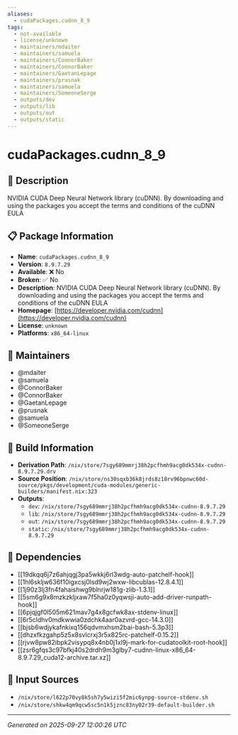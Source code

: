 ```yaml
---
aliases:
  - cudaPackages.cudnn_8_9
tags:
  - not-available
  - license/unknown
  - maintainers/mdaiter
  - maintainers/samuela
  - maintainers/ConnorBaker
  - maintainers/ConnorBaker
  - maintainers/GaetanLepage
  - maintainers/prusnak
  - maintainers/samuela
  - maintainers/SomeoneSerge
  - outputs/dev
  - outputs/lib
  - outputs/out
  - outputs/static
---
```


# cudaPackages.cudnn_8_9

## 📝 Description

NVIDIA CUDA Deep Neural Network library (cuDNN). By downloading and using the packages you accept the terms and conditions of the cuDNN EULA

## 📋 Package Information

- **Name**: `cudaPackages.cudnn_8_9`
- **Version**: `8.9.7.29`
- **Available**: ❌ No
- **Broken**: ✅ No
- **Description**: NVIDIA CUDA Deep Neural Network library (cuDNN). By downloading and using the packages you accept the terms and conditions of the cuDNN EULA
- **Homepage**: [https://developer.nvidia.com/cudnn](https://developer.nvidia.com/cudnn)
- **License**: `unknown`
- **Platforms**: `x86_64-linux`
## 👥 Maintainers

- @mdaiter
- @samuela
- @ConnorBaker
- @ConnorBaker
- @GaetanLepage
- @prusnak
- @samuela
- @SomeoneSerge


## 🔧 Build Information

- **Derivation Path**: `/nix/store/7sgy689mmrj38h2pcfhmh9acg0dk534x-cudnn-8.9.7.29.drv`
- **Source Position**: `/nix/store/ns30sqxb36k8jrds8z18rv96bpnwc60d-source/pkgs/development/cuda-modules/generic-builders/manifest.nix:323`
- **Outputs**:
  - `dev`:  `/nix/store/7sgy689mmrj38h2pcfhmh9acg0dk534x-cudnn-8.9.7.29`
  - `lib`:  `/nix/store/7sgy689mmrj38h2pcfhmh9acg0dk534x-cudnn-8.9.7.29`
  - `out`:  `/nix/store/7sgy689mmrj38h2pcfhmh9acg0dk534x-cudnn-8.9.7.29`
  - `static`:  `/nix/store/7sgy689mmrj38h2pcfhmh9acg0dk534x-cudnn-8.9.7.29`

## 🔗 Dependencies

- [[19dkqq6j7z6ahjqgj3pa5wkkj6rl3wdg-auto-patchelf-hook]]
- [[1hl6skljw636f10igxcsj0lsd9wj2wxw-libcublas-12.8.4.1]]
- [[1j90z3lj3fn4fahaishwg9blnrjw181g-zlib-1.3.1]]
- [[5sm6g9x8mzkzkljxaw7f5ha0z0yqwsji-auto-add-driver-runpath-hook]]
- [[6pjqjgf0l505m621mav7g4x8gcfwk8ax-stdenv-linux]]
- [[6r5cldhv0mdkwwia0zdchk4aar0azvrd-gcc-14.3.0]]
- [[bjsb6wdjykafnkixq156qdvmxhsm2bai-bash-5.3p3]]
- [[dhzxfkzgahp5z5x8svlcrxj3r5x825rc-patchelf-0.15.2]]
- [[rjvw8pw82ibpk2visypq8x4nb0j1xl9j-mark-for-cudatoolkit-root-hook]]
- [[zsr6gfqs3c97bfkj40s2drdh9m3glby7-cudnn-linux-x86_64-8.9.7.29_cuda12-archive.tar.xz]]

## 📁 Input Sources

- `/nix/store/l622p70vy8k5sh7y5wizi5f2mic6ynpg-source-stdenv.sh`
- `/nix/store/shkw4qm9qcw5sc5n1k5jznc83ny02r39-default-builder.sh`

---
*Generated on 2025-09-27 12:00:26 UTC*
